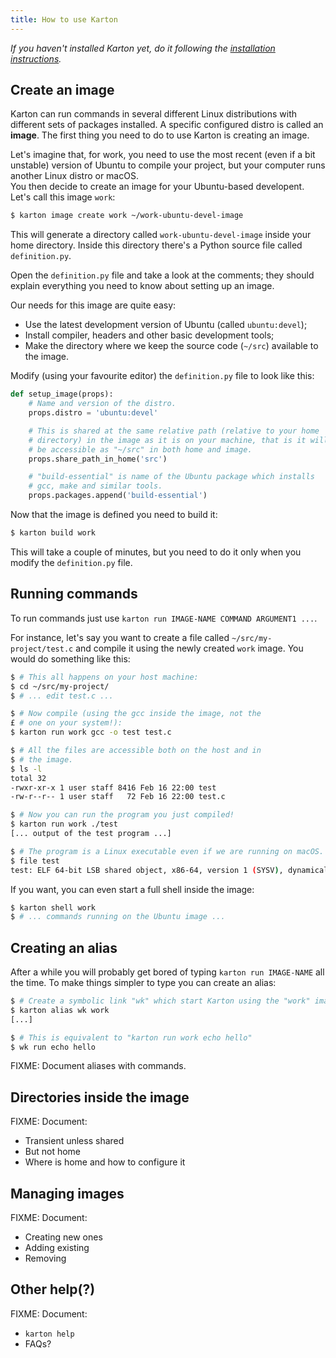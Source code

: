 ```yaml
---
title: How to use Karton
---
```


*If you haven't installed Karton yet, do it following the [installation instructions](install.md).*


Create an image
---------------

Karton can run commands in several different Linux distributions with different sets of packages installed. A specific configured distro is called an **image**.
The first thing you need to do to use Karton is creating an image.

Let's imagine that, for work, you need to use the most recent (even if a bit unstable) version of Ubuntu to compile your project, but your computer runs another Linux distro or macOS.<br>
You then decide to create an image for your Ubuntu-based developent. Let's call this image `work`:

```sh
$ karton image create work ~/work-ubuntu-devel-image
```

This will generate a directory called `work-ubuntu-devel-image` inside your home directory. Inside this directory there's a Python source file called `definition.py`.

Open the `definition.py` file and take a look at the comments; they should explain everything you need to know about setting up an image.

Our needs for this image are quite easy:

* Use the latest development version of Ubuntu (called `ubuntu:devel`);
* Install compiler, headers and other basic development tools;
* Make the directory where we keep the source code (`~/src`) available to the image.

Modify (using your favourite editor) the `definition.py` file to look like this:

```python
def setup_image(props):
    # Name and version of the distro.
    props.distro = 'ubuntu:devel'

    # This is shared at the same relative path (relative to your home
    # directory) in the image as it is on your machine, that is it will
    # be accessible as "~/src" in both home and image.
    props.share_path_in_home('src')

    # "build-essential" is name of the Ubuntu package which installs
    # gcc, make and similar tools.
    props.packages.append('build-essential')
```

Now that the image is defined you need to build it:

```sh
$ karton build work
```

This will take a couple of minutes, but you need to do it only when you modify the `definition.py` file.


Running commands
----------------

To run commands just use `karton run IMAGE-NAME COMMAND ARGUMENT1 ...`.

For instance, let's say you want to create a file called `~/src/my-project/test.c` and compile it using the newly created `work` image. You would do something like this:

```sh
$ # This all happens on your host machine:
$ cd ~/src/my-project/
$ # ... edit test.c ...

$ # Now compile (using the gcc inside the image, not the
£ # one on your system!):
$ karton run work gcc -o test test.c

$ # All the files are accessible both on the host and in
$ # the image.
$ ls -l
total 32
-rwxr-xr-x 1 user staff 8416 Feb 16 22:00 test
-rw-r--r-- 1 user staff   72 Feb 16 22:00 test.c

$ # Now you can run the program you just compiled!
$ karton run work ./test
[... output of the test program ...]

$ # The program is a Linux executable even if we are running on macOS.
$ file test
test: ELF 64-bit LSB shared object, x86-64, version 1 (SYSV), dynamically linked, interpreter /lib64/ld-linux-x86-64.so.2, for GNU/Linux 2.6.32, BuildID[sha1]=4aca7cc9f855c32852dc139242c800b92ae96d5b, not stripped
```

If you want, you can even start a full shell inside the image:

```sh
$ karton shell work
$ # ... commands running on the Ubuntu image ...
```


Creating an alias
-----------------

After a while you will probably get bored of typing `karton run IMAGE-NAME` all the time. To make things simpler to type you can create an alias:

```sh
$ # Create a symbolic link "wk" which start Karton using the "work" image.
$ karton alias wk work
[...]

$ # This is equivalent to "karton run work echo hello"
$ wk run echo hello
```

FIXME: Document aliases with commands.


Directories inside the image
----------------------------

FIXME: Document:

* Transient unless shared
* But not home
* Where is home and how to configure it


Managing images
---------------------

FIXME: Document:

* Creating new ones
* Adding existing
* Removing


Other help(?)
-------------

FIXME: Document:

* `karton help`
* FAQs?
